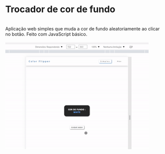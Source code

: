 <h1>Trocador de cor de fundo</h1><br/>
Aplicação web simples que muda a cor de fundo aleatoriamente ao clicar no botão. Feito com JavaScript básico.<br/><br/>

<img src="to_readme/teste.gif">
